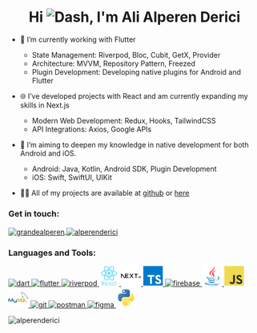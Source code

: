 <h1 align="center">Hi <img src="https://storage.googleapis.com/cms-storage-bucket/780e0e64d323aad2cdd5.png" alt="Dash" width="60" height="34"/>, I'm Ali Alperen Derici</h1>

- 🚀 I’m currently working with Flutter
    - State Management: Riverpod, Bloc, Cubit, GetX, Provider
    - Architecture: MVVM, Repository Pattern, Freezed
    - Plugin Development: Developing native plugins for Android and Flutter

- 🌐 I’ve developed projects with React and am currently expanding my skills in Next.js
    - Modern Web Development: Redux, Hooks, TailwindCSS
    - API Integrations: Axios, Google APIs

- 🔮 I’m aiming to deepen my knowledge in native development for both Android and iOS.
    - Android: Java, Kotlin, Android SDK, Plugin Development
    - iOS: Swift, SwiftUI, UIKit

- 👨‍💻 All of my projects are available at [github](https://github.com/alperenderici?tab=repositories) or [here](https://alialperenderici.dev/jobExperiences.html)

<h3 align="left">Get in touch:</h3> <p align="left"> <a href="https://twitter.com/grandealperen" target="blank"> <img align="center" src="https://raw.githubusercontent.com/rahuldkjain/github-profile-readme-generator/master/src/images/icons/Social/twitter.svg" alt="grandealperen" height="30" width="40" /> </a> <a href="https://linkedin.com/in/alperenderici" target="blank"> <img align="center" src="https://raw.githubusercontent.com/rahuldkjain/github-profile-readme-generator/master/src/images/icons/Social/linked-in-alt.svg" alt="alperenderici" height="30" width="40" /> </a> </p> <h3 align="left">Languages and Tools:</h3> <p align="left"> <a href="https://dart.dev" target="_blank" rel="noreferrer"> <img src="https://www.vectorlogo.zone/logos/dartlang/dartlang-icon.svg" alt="dart" width="40" height="40"/> </a> <a href="https://flutter.dev" target="_blank" rel="noreferrer"> <img src="https://www.vectorlogo.zone/logos/flutterio/flutterio-icon.svg" alt="flutter" width="40" height="40"/> </a> <a href="https://pub.dev/packages/flutter_riverpod" target="_blank" rel="noreferrer"> <img src="https://riverpod.dev/img/logo.png" alt="riverpod" width="40" height="40"/> </a> <a href="https://reactjs.org/" target="_blank" rel="noreferrer"> <img src="https://raw.githubusercontent.com/devicons/devicon/master/icons/react/react-original-wordmark.svg" alt="react" width="40" height="40"/> </a> <a href="https://nextjs.org/" target="_blank" rel="noreferrer"> <img src="https://raw.githubusercontent.com/devicons/devicon/master/icons/nextjs/nextjs-original-wordmark.svg" alt="next.js" width="40" height="40"/> </a> <a href="https://www.typescriptlang.org/" target="_blank" rel="noreferrer"> <img src="https://raw.githubusercontent.com/devicons/devicon/master/icons/typescript/typescript-original.svg" alt="typescript" width="40" height="40"/> </a> <a href="https://firebase.google.com/" target="_blank" rel="noreferrer"> <img src="https://www.vectorlogo.zone/logos/firebase/firebase-icon.svg" alt="firebase" width="40" height="40"/> </a> <a href="https://www.java.com" target="_blank" rel="noreferrer"> <img src="https://raw.githubusercontent.com/devicons/devicon/master/icons/java/java-original.svg" alt="java" width="40" height="40"/> </a> <a href="https://developer.mozilla.org/en-US/docs/Web/JavaScript" target="_blank" rel="noreferrer"> <img src="https://raw.githubusercontent.com/devicons/devicon/master/icons/javascript/javascript-original.svg" alt="javascript" width="40" height="40"/> </a> <a href="https://www.mysql.com/" target="_blank" rel="noreferrer"> <img src="https://raw.githubusercontent.com/devicons/devicon/master/icons/mysql/mysql-original-wordmark.svg" alt="mysql" width="40" height="40"/> </a> <a href="https://git-scm.com/" target="_blank" rel="noreferrer"> <img src="https://www.vectorlogo.zone/logos/git-scm/git-scm-icon.svg" alt="git" width="40" height="40"/> </a> <a href="https://postman.com" target="_blank" rel="noreferrer"> <img src="https://www.vectorlogo.zone/logos/getpostman/getpostman-icon.svg" alt="postman" width="40" height="40"/> </a> <a href="https://www.figma.com/" target="_blank" rel="noreferrer"> <img src="https://www.vectorlogo.zone/logos/figma/figma-icon.svg" alt="figma" width="40" height="40"/> </a> <a href="https://www.python.org" target="_blank" rel="noreferrer"> <img src="https://raw.githubusercontent.com/devicons/devicon/master/icons/python/python-original.svg" alt="python" width="40" height="40"/> </a> </p> <p> <img align="left" src="https://github-readme-stats.vercel.app/api/top-langs?username=alperenderici&show_icons=true&locale=en&layout=compact" alt="alperenderici" /> </p>
